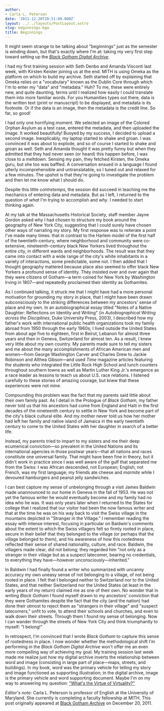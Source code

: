 ```yaml
---
author:
- Carla L. Peterson
date: '2011-12-20T20:51:00.000Z'
layout: ../../layouts/PostLayout.astro
slug: beginnings-bga
title: Beginnings
---
```


It might seem strange to be talking about "beginnings" just as the semester is winding down, but that's exactly where I'm at: taking my very first step toward setting up the _[Black Gotham Digital Archive](http://www.blackgothamarchive.org/)_.

I had my first training session with Seth Denbo and Amanda Visconti last week, with Kirsten Keister joining us at the end. MITH is using Omeka as the platform on which to build my archive. Seth started off by explaining that Omeka relies on a "vocabulary" known as the Dublin Core through which I'm to enter my "data" and "metadata." Huh? To me, these were entirely new, and quite daunting, terms until I realized how easily I could translate them into more familiar words. For you Humanities types out there, data is the written text (print or manuscript) to be displayed, and metadata is its footnote. Or if the data is an image, then the metadata is the credit line. So far, so good!

I had only one horrifying moment. We selected an image of the Colored Orphan Asylum as a test case, entered the metadata, and then uploaded the image. It worked beautifully! Buoyed by my success, I decided to upload a second image. Inexplicably, my laptop started to shake and groan. I was convinced it was about to explode, and so of course I started to shake and groan as well. Seth and Amanda thought it was pretty funny but when they admitted that they had never seen (or heard) this happen before, I was close to a meltdown. Sensing my pain, they fetched Kirsten, the Omeka guru, but she too was baffled. A conversation ensued in a language I found utterly incomprehensible and untranslatable, so I tuned out and relaxed for a few minutes. The upshot is that they're going to investigate the problem and then let me know what I should do.

Despite this little _contretemps_, the session did succeed in teaching me the mechanics of entering data and metadata. But as I left, I returned to the question of _what_ I'm trying to accomplish and _why_. I needed to start thinking again.

At my talk at the Massachusetts Historical Society, staff member Jayne Gordon asked why I had chosen to structure my book around the geography of New York City, suggesting that I could surely have chosen other ways of narrating my story. My first response was to reiterate a point I've made many times: that in contrast to the Harlem model of the first half of the twentieth-century, where neighborhood and community were co-extensive, nineteenth-century black New Yorkers lived throughout the entire city, in different wards and neighborhoods. The result was that they came into contact with a wide range of the city's white inhabitants in a variety of interactions, some predictable, some not. I then added that I thought geography mattered because place also seemed to offer black New Yorkers a profound sense of identity. They insisted over and over again that they were citizens of Gotham—a term coined for New York by Washington Irving in 1807—and repeatedly proclaimed their identity as Gothamites.

As I continued talking, it struck me that I might have had a more personal motivation for grounding my story in place, that I might have been drawn subconsciously to the striking differences between my ancestors' sense of place and my own. In an autobiographical essay titled "Notes of a Native Daughter: Reflections on Identity and Writing" (in _Autobiographical Writing across the Disciplines_, Duke University Press, 2003), I described how my father's work with international public health organizations took my family abroad from 1950 through the early 1960s; I lived outside the United States from about age five to eighteen, first in Beirut, Lebanon for almost three years and then in Geneva, Switzerland for almost ten. As a result, I knew very little about my own country. My parents made sure to tell my sisters and me about the many accomplishments of African American men and women—from George Washington Carver and Charles Drew to Jackie Robinson and Althea Gibson—and used _Time_ magazine articles featuring the students who integrated the Little Rock High School and lunch counters throughout southern towns as well as Martin Luther King Jr.'s emergence as a race leader as lessons to teach us about U.S. race relations. I listened carefully to these stories of amazing courage, but knew that these experiences were not mine.

Compounding this problem was the fact that my parents said little about their own family past. As I detail in the Prologue of _Black Gotham_, my father never told us that his ancestors had come from England and Haiti in the first decades of the nineteenth century to settle in New York and become part of the city's black cultural elite. And my mother never told us how her mother had left her family and native island of Jamaica in the early twentieth century to come to the United States with her daughter in search of a better life.

Instead, my parents tried to impart to my sisters and me their deep ecumenical conviction—so prevalent in the United Nations and its international agencies in those postwar years—that all nations and races constitute one universal family. That might have been fine in theory, but it didn't work in practice since I was well aware of the gulf that separated me from the Swiss: I was African descended, not European; English, not French, was my first language; my friends ate cheese and _marmite_ while I devoured hamburgers and peanut jelly sandwiches.

I can best capture my sense of unbelonging through a visit James Baldwin made unannounced to our home in Geneva in the fall of 1953. He was not yet the famous writer he would eventually become and my family had no idea who he was. It was only years later when I returned to the States for college that I realized that our visitor had been the now famous writer and that at the time he was on his way back to visit the Swiss village in the mountains depicted in "Stranger in the Village." I remember reading the essay with intense interest, focusing in particular on Baldwin's comments about the extent to which the Swiss villagers felt so firmly rooted in place, secure in their belief that they belonged to the village (or perhaps that the village belonged to them), and his awareness of how this rootedness reflected their sense of shared nationality, culture, and race. Baldwin, the villagers made clear, did not belong; they regarded him "not only as a stranger in their village but as a suspect latecomer, bearing no credentials, to everything they have—however unconsciously—inherited."

In Baldwin I had finally found a writer who summarized with uncanny accuracy my own uneasy sense of not belonging to a village, of not being rooted in place. I felt that I belonged neither to Switzerland nor to the United States, and that neither Switzerland nor the United States (at least in the early years of my return) claimed me as one of their own. No wonder that in writing _Black Gotham_ I found myself drawn to my ancestors' conviction that they were Gothamites despite the fact that the city (and the nation) had done their utmost to reject them as "strangers in their village" and "suspect latecomers," unfit to vote, to attend their schools and churches, and even to walk down their streets. Through them I found my sense of belonging. Now I can wander through the streets of New York City and think triumphantly to myself: "I belong!"

In retrospect, I'm convinced that I wrote _Black Gotham_ to capture this sense of rootedness in place. I now wonder whether the methodological shift I'm performing in the _Black Gotham Digital Archive_ won't offer me an even more compelling way of achieving my goal. My training session last week made me realize just how my digital archive inverts the relationship between word and image (consisting in large part of place—maps, streets, and buildings). In my book, word was the primary vehicle for telling my story and image functioned as supporting illustration; in the digital archive, image is the primary vehicle and word supporting document. Maybe I'm on my way to answering my question: ["What's the Virtue of Virtuality?"](http://www.blackgothamarchive.org/blog/what%E2%80%99s-the-virtue-of-virtuality/)

_Editor's note_: Carla L. Peterson is professor of English at the University of Maryland. She currently is completing a faculty fellowship at MITH. This post originally appeared at [Black Gotham Archive](http://www.blackgothamarchive.org/blog/beginnings/) on December 20, 2011.